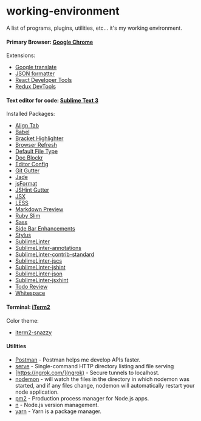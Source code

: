 # working-environment

A list of programs, plugins, utilities, etc... it's my working environment.

#### Primary Browser: [Google Chrome](https://www.google.com/chrome/browser/desktop/index.html)

Extensions:
- [Google translate](https://chrome.google.com/webstore/detail/google-translate/aapbdbdomjkkjkaonfhkkikfgjllcleb)
- [JSON formatter](https://github.com/callumlocke/json-formatter)
- [React Developer Tools](https://chrome.google.com/webstore/detail/react-developer-tools/fmkadmapgofadopljbjfkapdkoienihi)
- [Redux DevTools](https://github.com/zalmoxisus/redux-devtools-extension)

#### Text editor for code: [Sublime Text 3](https://www.sublimetext.com/3)

Installed Packages:
- [Align Tab](https://packagecontrol.io/packages/AlignTab)
- [Babel](https://packagecontrol.io/packages/Babel)
- [Bracket Highlighter](https://packagecontrol.io/packages/BracketHighlighter)
- [Browser Refresh](https://packagecontrol.io/packages/Browser%20Refresh)
- [Default File Type](https://packagecontrol.io/packages/Default%20File%20Type)
- [Doc Blockr](https://packagecontrol.io/packages/DocBlockr)
- [Editor Config](https://packagecontrol.io/packages/EditorConfig)
- [Git Gutter](https://packagecontrol.io/packages/GitGutter)
- [Jade](https://packagecontrol.io/packages/Jade)
- [jsFormat](https://packagecontrol.io/packages/JsFormat)
- [JSHint Gutter](https://packagecontrol.io/packages/JSHint%20Gutter)
- [JSX](https://packagecontrol.io/packages/JSX)
- [LESS](https://packagecontrol.io/packages/LESS)
- [Markdown Preview](https://packagecontrol.io/packages/Markdown%20Preview)
- [Ruby Slim](https://packagecontrol.io/packages/Ruby%20Slim)
- [Sass](https://packagecontrol.io/packages/Sass)
- [Side Bar Enhancements](https://packagecontrol.io/packages/SideBarEnhancements)
- [Stylus](https://packagecontrol.io/packages/Stylus)
- [SublimeLinter](https://packagecontrol.io/packages/SublimeLinter)
- [SublimeLinter-annotations](https://packagecontrol.io/packages/SublimeLinter-annotations)
- [SublimeLinter-contrib-standard](https://packagecontrol.io/packages/SublimeLinter-contrib-standard)
- [SublimeLinter-jscs](https://packagecontrol.io/packages/SublimeLinter-jscs)
- [SublimeLinter-jshint](https://packagecontrol.io/packages/SublimeLinter-jshint)
- [SublimeLinter-json](https://packagecontrol.io/packages/SublimeLinter-json)
- [SublimeLinter-jsxhint](https://packagecontrol.io/packages/SublimeLinter-jsxhint)
- [Todo Review](https://packagecontrol.io/packages/TodoReview)
- [Whitespace](https://packagecontrol.io/packages/Whitespace)

#### Terminal: [iTerm2](https://www.iterm2.com/)

Color theme:
- [iterm2-snazzy](https://github.com/sindresorhus/iterm2-snazzy)

#### Utilities

- [Postman](https://www.getpostman.com/) - Postman helps me develop APIs faster.
- [serve](https://github.com/zeit/serve) - Single-command HTTP directory listing and file serving
- [https://ngrok.com/](ngrok) - Secure tunnels to localhost.
- [nodemon](https://www.npmjs.com/package/nodemon) - will watch the files in the directory in which nodemon was started, and if any files change, nodemon will automatically restart your node application.
- [pm2](https://github.com/Unitech/pm2) - Production process manager for Node.js apps.
- [n](https://www.npmjs.com/package/n) - Node.js version management.
- [yarn](https://github.com/yarnpkg/yarn) - Yarn is a package manager.
